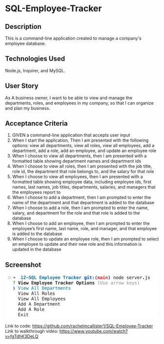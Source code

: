 # SQL-Employee-Tracker

## Description
This is a command-line application created to manage a company's employee database. 

## Technologies Used
Node.js, Inquirer, and MySQL.

## User Story
As A business owner, I want to be able to view and manage the departments, roles, and employees in my company, so that I can organize and plan my business.

## Acceptance Criteria
1. GIVEN a command-line application that accepts user input
2. When I start the application, Then I am presented with the following options: view all departments, view all roles, view all employees, add a department, add a role, add an employee, and update an employee role
3. When I choose to view all departments, then I am presented with a formatted table showing department names and department ids
4. When I choose to view all roles, then I am presented with the job title, role id, the department that role belongs to, and the salary for that role
5. When I choose to view all employees, then I am presented with a formatted table showing employee data, including employee ids, first names, last names, job titles, departments, salaries, and managers that the employees report to
6. When I choose to add a department, then I am prompted to enter the name of the department and that department is added to the database
7. When I choose to add a role, then I am prompted to enter the name, salary, and department for the role and that role is added to the database
8. When I choose to add an employee, then I am prompted to enter the employee’s first name, last name, role, and manager, and that employee is added to the database
9. When I choose to update an employee role, then I am prompted to select an employee to update and their new role and this information is updated in the database

## Screenshot
![A screenshot of the Deployed Application](./images/employeesql.png)

Link to code: https://github.com/rachelmcallister1/SQL-Employee-Tracker
Link to walkthrough video: https://www.youtube.com/watch?v=fgTdhK3DeLQ 
